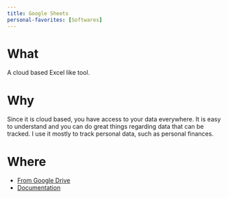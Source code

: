 ```yaml
---
title: Google Sheets
personal-favorites: [Softwares]
---
```

# What
A cloud based Excel like tool.

# Why

Since it is cloud based, you have access to your data everywhere. It is easy to understand and you can do great things regarding data that can be tracked.
I use it mostly to track personal data, such as personal finances.

# Where

* [From Google Drive](https://drive.google.com/drive/home)
* [Documentation](https://support.google.com/docs/topic/9054603?hl=en&ref_topic=1382883&sjid=224292494834524899-NA)
